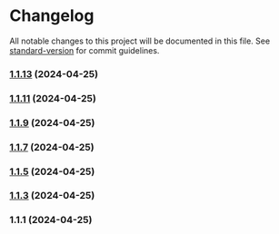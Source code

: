 # Changelog

All notable changes to this project will be documented in this file. See [standard-version](https://github.com/conventional-changelog/standard-version) for commit guidelines.

### [1.1.13](https://github.com/jaw9c/react-use-clarity/compare/v1.1.11...v1.1.13) (2024-04-25)

### [1.1.11](https://github.com/jaw9c/react-use-clarity/compare/v1.1.9...v1.1.11) (2024-04-25)

### [1.1.9](https://github.com/jaw9c/react-use-clarity/compare/v1.1.7...v1.1.9) (2024-04-25)

### [1.1.7](https://github.com/jaw9c/react-use-clarity/compare/v1.1.5...v1.1.7) (2024-04-25)

### [1.1.5](https://github.com/jaw9c/react-use-clarity/compare/v1.1.3...v1.1.5) (2024-04-25)

### [1.1.3](https://github.com/jaw9c/react-use-clarity/compare/v1.1.1...v1.1.3) (2024-04-25)

### 1.1.1 (2024-04-25)

